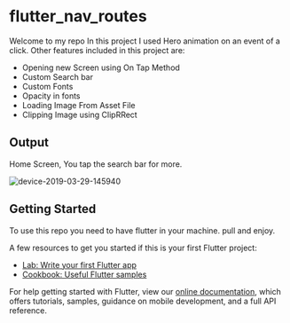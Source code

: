 # flutter_nav_routes
Welcome to my repo
In this project I used Hero animation on an event of a click. Other features included in this project are:
* Opening new Screen using On Tap Method
* Custom Search bar
* Custom Fonts
* Opacity in fonts
* Loading Image From Asset File
* Clipping Image using ClipRRect


## Output
Home Screen, You tap the search bar for more.

![device-2019-03-29-145940](https://user-images.githubusercontent.com/7089058/55231528-ed539b80-5233-11e9-8c97-0217cf7adacb.png) 



## Getting Started
To use this repo you need to have flutter in your machine. pull and enjoy.

A few resources to get you started if this is your first Flutter project:

- [Lab: Write your first Flutter app](https://flutter.io/docs/get-started/codelab)
- [Cookbook: Useful Flutter samples](https://flutter.io/docs/cookbook)

For help getting started with Flutter, view our 
[online documentation](https://flutter.io/docs), which offers tutorials, 
samples, guidance on mobile development, and a full API reference.
